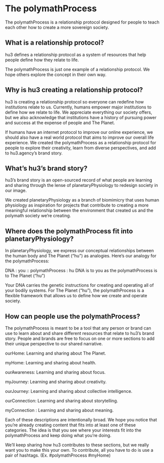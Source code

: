 # The polymathProcess
The polymathProcess is a relationship protocol designed for people to teach each other how to create a more sovereign society.

## What is a relationship protocol? 
hu3 defines a relationship protocol as a system of resources that help people define how they relate to life. 

The polymathProcess is just one example of a relationship protocol. We hope others explore the concept in their own way.

## Why is hu3 creating a relationship protocol?
hu3 is creating a relationship protocol so everyone can redefine how institutions relate to us. Currently, humans empower major institutions to define how we relate to life. We appreciate everything our society offers, but we also acknowledge that institutions have a history of pursuing power and success at the expense of people and The Planet.

If humans have an internet protocol to improve our online experience, we should also have a real world protocol that aims to improve our overall life experience. We created the polymathProcess as a relationship protocol for people to explore their creativity, learn from diverse perspectives, and add to hu3.agency’s brand story. 

## What’s hu3’s brand story?
hu3’s brand story is an open-sourced record of what people are learning and sharing through the lense of planetaryPhysiology to redesign society in our image.

We created planetaryPhysiology as a branch of biomimicry that uses human physiology as inspiration for projects that contribute to creating a more meaningful relationship between the environment that created us and the polymath society we’re creating.

## Where does the polymathProcess fit into planetaryPhysiology?
In planetaryPhysiology, we express our conceptual relationships between the human body and The Planet (“hu”) as analogies. Here’s our analogy for the polymathProcess:

DNA  :  you ::  polymathProcess  :  hu
DNA is to you as the polymathProcess is to The Planet (“hu”)

Your DNA carries the genetic instructions for creating and operating all of your bodily systems. For The Planet (“hu”), the polymathProcess is a flexible framework that allows us to define how we create and operate society.

## How can people use the polymathProcess?
The polymathProcess is meant to be a tool that any person or brand can use to learn about and share different resources that relate to hu3’s brand story. People and brands are free to focus on one or more sections to add their unique perspective to our shared narrative.

ourHome: Learning and sharing about The Planet.

myHome: Learning and sharing about health.

ourAwareness: Learning and sharing about focus.

myJourney: Learning and sharing about creativity.

ourJourney: Learning and sharing about collective intelligence.

ourConnection: Learning and sharing about storytelling.

myConnection : Learning and sharing about meaning.

Each of these descriptions are intentionally broad. We hope you notice that you’re already creating content that fits into at least one of these categories. The idea is that you see where your interests fit into the polymathProcess and keep doing what you’re doing.

We’ll keep sharing how hu3 contributes to these sections, but we really want you to make this your own. To contribute, all you have to do is use a pair of hashtags. (Ex. #polymathProcess #myHome)
